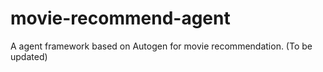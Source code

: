 # movie-recommend-agent
A agent framework based on Autogen for movie recommendation.
(To be updated)
